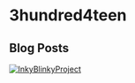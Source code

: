 # 3hundred4teen
## Blog Posts
[![InkyBlinkyProject](https://www.w3schools.com/howto/img_fjords.jpg "InkyBlinky")](http://3h4.uk/inkyblinky)
